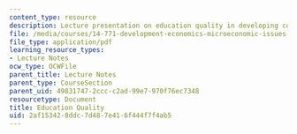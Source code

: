```yaml
---
content_type: resource
description: Lecture presentation on education quality in developing countries.
file: /media/courses/14-771-development-economics-microeconomic-issues-and-policy-models-fall-2008/2af153428ddc7d487e416f444f7f4ab5_lec6.pdf
file_type: application/pdf
learning_resource_types:
- Lecture Notes
ocw_type: OCWFile
parent_title: Lecture Notes
parent_type: CourseSection
parent_uid: 49831747-2ccc-c2ad-99e7-970f76ec7348
resourcetype: Document
title: Education Quality
uid: 2af15342-8ddc-7d48-7e41-6f444f7f4ab5
---
```

